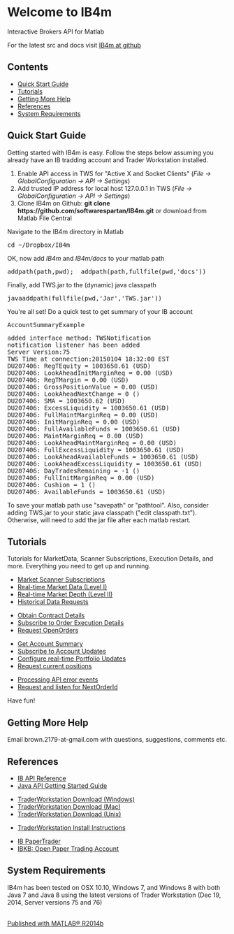 <html><head>
      <meta http-equiv="Content-Type" content="text/html; charset=utf-8">
      <link rel="stylesheet" type="text/css" href="README.css">
<meta name="generator" content="MATLAB 8.4"><link rel="schema.DC" href="http://purl.org/dc/elements/1.1/"><meta name="DC.date" content="2015-01-04"><meta name="DC.source" content="index.m"><style type="text/css">
  </style></head><body><div class="content"><h1>Welcome to IB4m</h1><p>Interactive Brokers API for Matlab</p><p>For the latest src and docs visit <a href="http://softwarespartan.github.io/IB4m">IB4m at github</a></p><h2>Contents</h2><div><ul><li><a href="#1">Quick Start Guide</a></li><li><a href="#7">Tutorials</a></li><li><a href="#9">Getting More Help</a></li><li><a href="#10">References</a></li><li><a href="#11">System Requirements</a></li></ul></div><h2>Quick Start Guide<a name="1"></a></h2><p>Getting started with IB4m is easy.  Follow the steps below assuming you already have an IB tradding account and Trader Workstation installed.</p><div><ol><li>Enable API access in TWS for "Active X and Socket Clients" (<i>File -&gt; GlobalConfiguration -&gt; API -&gt; Settings</i>)</li><li>Add trusted IP address for local host 127.0.0.1 in TWS (<i>File -&gt; GlobalConfiguration -&gt; API -&gt; Settings</i>)</li><li>Clone IB4m on Github: <b>git clone https://github.com/softwarespartan/IB4m.git</b> or download from Matlab File Central</li></ol></div><p>Navigate to the IB4m directory in Matlab</p><pre class="codeinput">cd <span class="string">~/Dropbox/IB4m</span>
</pre><p>OK, now add <i>IB4m</i> and <i>IB4m/docs</i> to your matlab path</p><pre class="codeinput">addpath(path,pwd);  addpath(path,fullfile(pwd,<span class="string">'docs'</span>))
</pre><p>Finally, add TWS.jar to the (dynamic) java classpath</p><pre class="codeinput">javaaddpath(fullfile(pwd,<span class="string">'Jar'</span>,<span class="string">'TWS.jar'</span>))
</pre><p>You're all set!  Do a quick test to get summary of your IB account</p><pre class="codeinput">AccountSummaryExample
</pre><pre class="codeoutput">added interface method: TWSNotification
notification listener has been added
Server Version:75
TWS Time at connection:20150104 18:32:00 EST
DU207406: RegTEquity = 1003650.61 (USD)
DU207406: LookAheadInitMarginReq = 0.00 (USD)
DU207406: RegTMargin = 0.00 (USD)
DU207406: GrossPositionValue = 0.00 (USD)
DU207406: LookAheadNextChange = 0 ()
DU207406: SMA = 1003650.62 (USD)
DU207406: ExcessLiquidity = 1003650.61 (USD)
DU207406: FullMaintMarginReq = 0.00 (USD)
DU207406: InitMarginReq = 0.00 (USD)
DU207406: FullAvailableFunds = 1003650.61 (USD)
DU207406: MaintMarginReq = 0.00 (USD)
DU207406: LookAheadMaintMarginReq = 0.00 (USD)
DU207406: FullExcessLiquidity = 1003650.61 (USD)
DU207406: LookAheadAvailableFunds = 1003650.61 (USD)
DU207406: LookAheadExcessLiquidity = 1003650.61 (USD)
DU207406: DayTradesRemaining = -1 ()
DU207406: FullInitMarginReq = 0.00 (USD)
DU207406: Cushion = 1 ()
DU207406: AvailableFunds = 1003650.61 (USD)
</pre><p>To save your matlab path use "savepath" or "pathtool". Also, consider adding TWS.jar to your static java classpath ("edit classpath.txt"). Otherwise, will need to add the jar file after each matlab restart.</p><h2>Tutorials<a name="7"></a></h2><p>Tutorials for MarketData, Scanner Subscriptions, Execution Details, and more.  Everything you need to get up and running.</p><div><ul><li><a href="http://softwarespartan.github.io/IB4m/docs/html/ScannerSubscriptionExample.html">Market Scanner Subscriptions</a></li><li><a href="http://softwarespartan.github.io/IB4m/docs/html/MarketDataExample.html">Real-time Market Data (Level I)</a></li><li><a href="http://softwarespartan.github.io/IB4m/docs/html/MarketDepthExample.html">Real-time Market Depth (Level II)</a></li><li><a href="http://softwarespartan.github.io/IB4m/docs/html/HistoricalDataExample.html">Historical Data Requests</a></li></ul></div><div><ul><li><a href="http://softwarespartan.github.io/IB4m/docs/html/ContractDetailsExample.html">Obtain Contract Details</a></li><li><a href="http://softwarespartan.github.io/IB4m/docs/html/ExecutionDetailsExample.html">Subscribe to Order Execution Details</a></li><li><a href="http://softwarespartan.github.io/IB4m/docs/html/OpenOrdersExample.html">Request OpenOrders</a></li></ul></div><div><ul><li><a href="http://softwarespartan.github.io/IB4m/docs/html/AccountSummaryExample.html">Get Account Summary</a></li><li><a href="http://softwarespartan.github.io/IB4m/docs/html/AccountUpdatesExample.html">Subscribe to Account Updates</a></li><li><a href="http://softwarespartan.github.io/IB4m/docs/html/PortfolioUpdateExample.html">Configure real-time Portfolio Updates</a></li><li><a href="http://softwarespartan.github.io/IB4m/docs/html/PositionsExample.html">Request current positions</a></li></ul></div><div><ul><li><a href="http://softwarespartan.github.io/IB4m/docs/html/ErrorExample.html">Processing API error events</a></li><li><a href="http://softwarespartan.github.io/IB4m/docs/html/NextOrderIdExample.html">Request and listen for NextOrderId</a></li></ul></div><p>Have fun!</p><h2>Getting More Help<a name="9"></a></h2><p>Email brown.2179-at-gmail.com with questions, suggestions, comments etc.</p><h2>References<a name="10"></a></h2><div><ul><li><a href="http://www.interactivebrokers.com/download/newMark/PDFs/APIprintable.pdf">IB API Reference</a></li><li><a href="https://www.interactivebrokers.com/download/JavaAPIGettingStarted.pdf">Java API Getting Started Guide</a></li></ul></div><div><ul><li><a href="https://www.interactivebrokers.com/en/?f=%2Fen%2Fcontrol%2Fsystemstandalone.php%3Fos%3Dwin%26amp%3Bib_entity%3D">TraderWorkstation Download (Windows)</a></li><li><a href="https://www.interactivebrokers.com/en/?f=%2Fen%2Fcontrol%2Fsystemstandalone.php%3Fos%3Dmac%26amp%3Bib_entity%3D">TraderWorkstation Download (Mac)</a></li><li><a href="https://www.interactivebrokers.com/en/?f=%2Fen%2Fcontrol%2Fsystemstandalone.php%3Fos%3Dunix%26amp%3Bib_entity%3D">TraderWorkstation Download (Unix)</a></li></ul></div><div><ul><li><a href="https://www.interactivebrokers.com/en/?f=%2Fen%2Fsoftware%2FinstallationInstructions.php">TraderWorkstation Install Instructions</a></li></ul></div><div><ul><li><a href="https://www.interactivebrokers.com/en/index.php?f=tws&amp;p=papertrader">IB PaperTrader</a></li><li><a href="http://ibkb.interactivebrokers.com/node/663">IBKB: Open Paper Trading Account</a></li></ul></div><h2>System Requirements<a name="11"></a></h2><p>IB4m has been tested on OSX 10.10, Windows 7, and Windows 8 with both Java 7 and Java 8 using the latest versions of Trader Workstation (Dec 19, 2014, Server versions 75 and 76)</p><p class="footer"><br><a href="http://www.mathworks.com/products/matlab/">Published with MATLAB&reg; R2014b</a><br></p></div>
</body></html>
